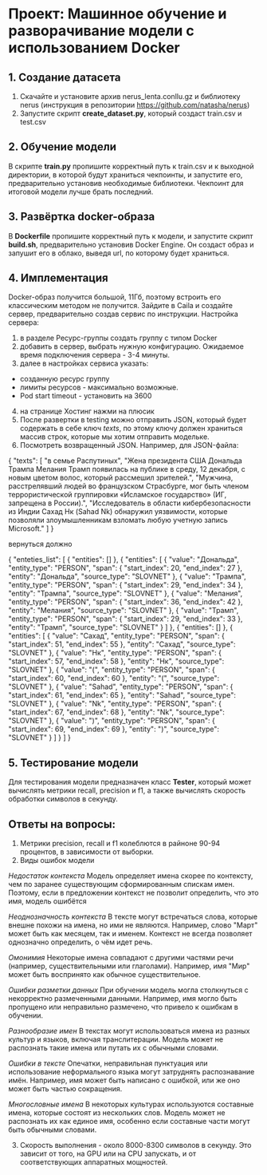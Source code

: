 # Проект: Машинное обучение и разворачивание модели с использованием Docker

## 1. Создание датасета

1. Скачайте и установите архив nerus_lenta.conllu.gz и библиотеку nerus (инструкция в репозитории https://github.com/natasha/nerus)
2. Запустите скрипт **create_dataset.py**, который создаст train.csv и test.csv

## 2. Обучение модели

В скрипте **train.py** пропишите корректный путь к train.csv и к выходной директории, в которой будут храниться чекпоинты, и запустите его, предварительно установив необходимые библиотеки. Чекпоинт для итоговой модели лучше брать последний.

## 3. Развёртка docker-образа

В **Dockerfile** пропишите корректный путь к модели, и запустите скрипт **build.sh**, предварительно установив Docker Engine. Он создаст образ и запушит его в облако, выведя url, по которому будет храниться.

## 4. Имплементация

Docker-образ получится большой, 11Гб, поэтому встроить его классическим методом не получится. Зайдите в Caila и создайте сервер, предварительно создав сервис по инструкции. Настройка сервера:

1. в разделе Ресурс-группы создать группу с типом Docker
2. добавить в сервер, выбрать нужную конфигурацию. Ожидаемое время подключения сервера - 3-4 минуты.
3. далее в настройках сервиса указать:
- созданную ресурс группу
- лимиты ресурсов - максимально возможные.
- Pod start timeout - установить на 3600
4. на странице Хостинг нажми на плюсик
5. После развертки в testing можно отправить JSON, который будет содержать в себе ключ *texts*, по этому ключу должен храниться массив строк, которые мы хотим отправить модельке.
6. Посмотреть возвращенный JSON. Например, для JSON-файла:

{
    "texts": [
        "в семье Распутиных",
        "Жена президента США Дональда Трампа Мелания Трамп появилась на публике в среду, 12 декабря, с новым цветом волос, который рассмешил зрителей.",
        "Мужчина, расстрелявший людей во французском Страсбурге, мог быть членом террористической группировки «Исламское государство» (ИГ, запрещена в России).",
        "Исследователь в области кибербезопасности из Индии Сахад Нк (Sahad Nk) обнаружил уязвимости, которые позволяли злоумышленникам взломать любую учетную запись Microsoft."
    ]
}

вернуться должно 

{
    "enteties_list": [
        {
            "entities": []
        },
        {
            "entities": [
                {
                    "value": "Дональда",
                    "entity_type": "PERSON",
                    "span": {
                        "start_index": 20,
                        "end_index": 27
                    },
                    "entity": "Дональда",
                    "source_type": "SLOVNET"
                },
                {
                    "value": "Трампа",
                    "entity_type": "PERSON",
                    "span": {
                        "start_index": 29,
                        "end_index": 34
                    },
                    "entity": "Трампа",
                    "source_type": "SLOVNET"
                },
                {
                    "value": "Мелания",
                    "entity_type": "PERSON",
                    "span": {
                        "start_index": 36,
                        "end_index": 42
                    },
                    "entity": "Мелания",
                    "source_type": "SLOVNET"
                },
                {
                    "value": "Трамп",
                    "entity_type": "PERSON",
                    "span": {
                        "start_index": 29,
                        "end_index": 33
                    },
                    "entity": "Трамп",
                    "source_type": "SLOVNET"
                }
            ]
        },
        {
            "entities": []
        },
        {
            "entities": [
                {
                    "value": "Сахад",
                    "entity_type": "PERSON",
                    "span": {
                        "start_index": 51,
                        "end_index": 55
                    },
                    "entity": "Сахад",
                    "source_type": "SLOVNET"
                },
                {
                    "value": "Нк",
                    "entity_type": "PERSON",
                    "span": {
                        "start_index": 57,
                        "end_index": 58
                    },
                    "entity": "Нк",
                    "source_type": "SLOVNET"
                },
                {
                    "value": "(",
                    "entity_type": "PERSON",
                    "span": {
                        "start_index": 60,
                        "end_index": 60
                    },
                    "entity": "(",
                    "source_type": "SLOVNET"
                },
                {
                    "value": "Sahad",
                    "entity_type": "PERSON",
                    "span": {
                        "start_index": 61,
                        "end_index": 65
                    },
                    "entity": "Sahad",
                    "source_type": "SLOVNET"
                },
                {
                    "value": "Nk",
                    "entity_type": "PERSON",
                    "span": {
                        "start_index": 67,
                        "end_index": 68
                    },
                    "entity": "Nk",
                    "source_type": "SLOVNET"
                },
                {
                    "value": ")",
                    "entity_type": "PERSON",
                    "span": {
                        "start_index": 69,
                        "end_index": 69
                    },
                    "entity": ")",
                    "source_type": "SLOVNET"
                }
            ]
        }
    ]
}


## 5. Тестирование модели

Для тестирования модели предназначен класс **Tester**, который может вычислять метрики recall, precision и f1, а также вычислять скорость обработки символов в секунду.

## Ответы на вопросы:

1. Метрики precision, recall и f1 колеблются в райноне 90-94 процентов, в зависимости от выборки.
2. Виды ошибок модели

*Недостаток контекста*
Модель определяет имена скорее по контексту, чем по заранее существующим сформированным спискам имен. Поэтому, если в предложении контекст не позволит определить, что это имя, модель ошибётся

*Неоднозначность контекста*
В тексте могут встречаться слова, которые внешне похожи на имена, но ими не являются. Например, слово "Март" может быть как месяцем, так и именем. Контекст не всегда позволяет однозначно определить, о чём идет речь.

*Омонимия*
Некоторые имена совпадают с другими частями речи (например, существительными или глаголами). Например, имя "Мир" может быть воспринято как обычное существительное.

*Ошибки разметки данных*
При обучении модель могла столкнуться с некорректно размеченными данными. Например, имя могло быть пропущено или неправильно размечено, что привело к ошибкам в обучении.

*Разнообразие имен*
В текстах могут использоваться имена из разных культур и языков, включая транслитерации. Модель может не распознать такие имена или путать их с обычными словами.

*Ошибки в тексте*
Опечатки, неправильная пунктуация или использование неформального языка могут затруднять распознавание имён. Например, имя может быть написано с ошибкой, или же оно может быть частью сокращения.

*Многословные имена*
В некоторых культурах используются составные имена, которые состоят из нескольких слов. Модель может не распознать их как единое имя, особенно если составные части могут быть обычными словами.

3. Скорость выполнения - около 8000-8300 символов в секунду. Это зависит от того, на GPU или на CPU запускать, и от соответствующих аппаратных мощностей.

